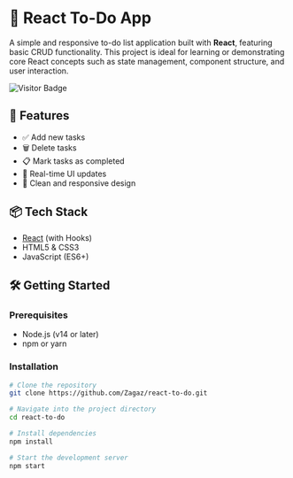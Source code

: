 # 📝 React To-Do App

A simple and responsive to-do list application built with **React**, featuring basic CRUD functionality. This project is ideal for learning or demonstrating core React concepts such as state management, component structure, and user interaction.

![Visitor Badge](https://visitor-badge.laobi.icu/badge?page_id=Zagaz.react-to-do)

## 🚀 Features

- ✅ Add new tasks
- 🗑️ Delete tasks
- 📋 Mark tasks as completed
- 🔁 Real-time UI updates
- 💅 Clean and responsive design

## 📦 Tech Stack

- [React](https://reactjs.org/) (with Hooks)
- HTML5 & CSS3
- JavaScript (ES6+)

## 🛠️ Getting Started

### Prerequisites

- Node.js (v14 or later)
- npm or yarn

### Installation

```bash
# Clone the repository
git clone https://github.com/Zagaz/react-to-do.git

# Navigate into the project directory
cd react-to-do

# Install dependencies
npm install

# Start the development server
npm start


